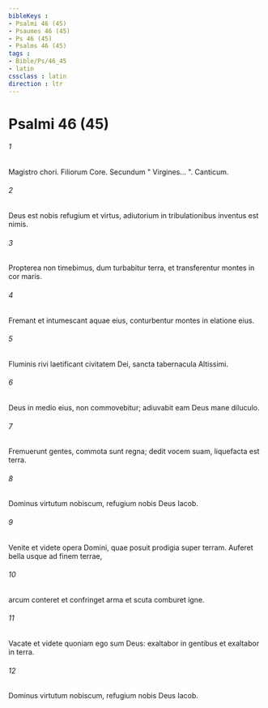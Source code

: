 ```yaml
---
bibleKeys : 
- Psalmi 46 (45)
- Psaumes 46 (45)
- Ps 46 (45)
- Psalms 46 (45)
tags : 
- Bible/Ps/46_45
- latin
cssclass : latin
direction : ltr
---
```


# Psalmi 46 (45)

###### 1
Magistro chori. Filiorum Core. Secundum " Virgines... ". Canticum.
###### 2
Deus est nobis refugium et virtus, adiutorium in tribulationibus inventus est nimis.
###### 3
Propterea non timebimus, dum turbabitur terra, et transferentur montes in cor maris.
###### 4
Fremant et intumescant aquae eius, conturbentur montes in elatione eius.
###### 5
Fluminis rivi laetificant civitatem Dei, sancta tabernacula Altissimi.
###### 6
Deus in medio eius, non commovebitur; adiuvabit eam Deus mane diluculo.
###### 7
Fremuerunt gentes, commota sunt regna; dedit vocem suam, liquefacta est terra.
###### 8
Dominus virtutum nobiscum, refugium nobis Deus Iacob.
###### 9
Venite et videte opera Domini, quae posuit prodigia super terram. Auferet bella usque ad finem terrae,
###### 10
arcum conteret et confringet arma et scuta comburet igne.
###### 11
Vacate et videte quoniam ego sum Deus: exaltabor in gentibus et exaltabor in terra.
###### 12
Dominus virtutum nobiscum, refugium nobis Deus Iacob.
